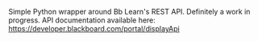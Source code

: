 Simple Python wrapper around Bb Learn's REST API. Definitely a work in progress. API documentation available here: https://developer.blackboard.com/portal/displayApi

